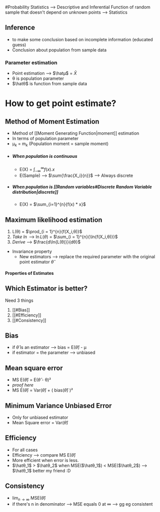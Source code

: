 #Probability 
Statistics --> Descriptive and Inferential
Function of random sample that doesn't depend on unknown points --> Statistics
## Inference
- to make some conclusion based on incomplete information (educated guess)
- Conclusion about population from sample data
### Parameter estimation
- Point estimation --> $\hatµ$  = $\bar X$ 
- θ is population parameter 
- $\hatθ$ is function from sample data
# How to get point estimate?
## Method of Moment Estimation
- Method of [[Moment Generating Function|moment]] estimation
- In terms of population parameter
- µ$_k$ = m$_k$ (Population moment = sample moment)
- ##### When population is continuous
  - E(X) = $\int_{-\infty}^{\infty}{f(x).x}$
  - E(Sample) --> $\sum{\frac{X_i}{n}}$ --> Always discrete
- ##### When population is [[Random variables#Discrete Random Variable distribution|discrete]]
  - E(X) = $\sum_{i=1}^{n}{f(x) * x}$
## Maximum likelihood estimation
1. L(θ) = $\prod_{i = 1}^{n}{f(X_i,θ)}$
2. *Take $\ln$* --> $\ln{L(θ)}$ = $\sum_{i = 1}^{n}{\ln{f(X_i,θ)}}$
3. *Derive* --> $\frac{d\ln{L(θ)}}{dθ}$
-  Invariance property
	- New estimators --> replace the required parameter with the original point estimator $\hat{θ}$ 

#### Properties of Estimates

## Which Estimator is better?
Need 3 things
1. [[#Bias]]
2. [[#Efficiency]]
3. [[#Consistency]]

## Bias 
- if $\hat{θ}$ is an estimator --> bias = E($\hat{θ}$) - µ
- if estimator = the parameter --> unbiased
## Mean square error 
- MS E($\hat{θ}$) = E($\hat{θ}$ - θ)²
- *proof here*
- MS E($\hat{θ}$) = Var($\hat{θ}$) + ( bias($\hat{θ}$) )²
## Minimum Variance Unbiased Error
- Only for unbiased estimator
- Mean Square error = Var($\hat{θ}$)
## Efficiency 
- For all cases
- Efficiency --> compare MS E($\hat{θ}$)
- More efficient when error is less.
- $\hatθ_1$ > $\hatθ_2$ when MSE($\hatθ_1$) < MSE($\hatθ_2$) --> $\hatθ_1$ better my friend :D

## Consistency
- $\lim_{n\to\infty}$ MSE($\hat{θ}$)
- if there's n in denominator --> MSE equals 0 at ∞ --> gg eg consistent




